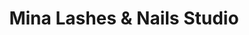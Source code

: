 ---
title: "Mina Lashes & Nails Studio"
url: /zuerich/mina-lashes-und-nails-studio/
shop: Kosmetik
---